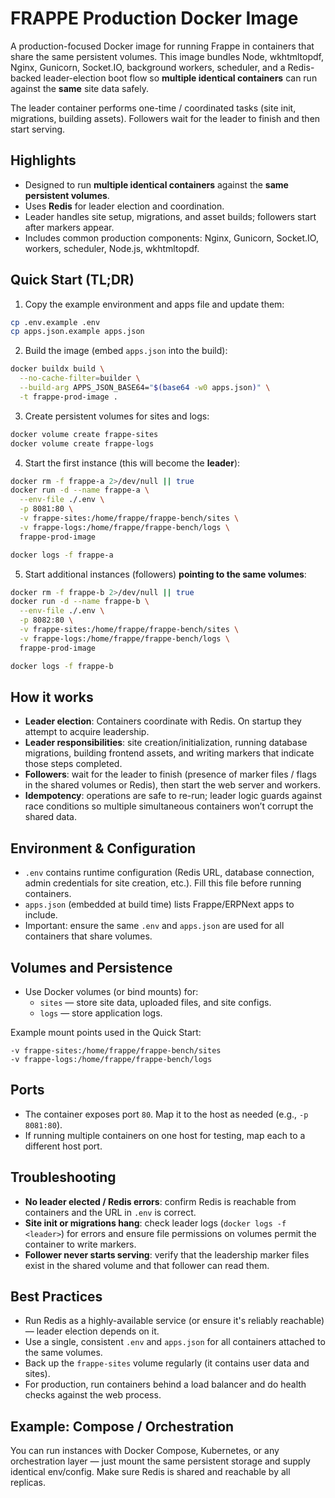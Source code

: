 # FRAPPE Production Docker Image

A production-focused Docker image for running Frappe in containers that share the same persistent volumes. This image bundles Node, wkhtmltopdf, Nginx, Gunicorn, Socket.IO, background workers, scheduler, and a Redis-backed leader-election boot flow so **multiple identical containers** can run against the **same** site data safely.

The leader container performs one-time / coordinated tasks (site init, migrations, building assets). Followers wait for the leader to finish and then start serving.

## Highlights

* Designed to run **multiple identical containers** against the **same persistent volumes**.
* Uses **Redis** for leader election and coordination.
* Leader handles site setup, migrations, and asset builds; followers start after markers appear.
* Includes common production components: Nginx, Gunicorn, Socket.IO, workers, scheduler, Node.js, wkhtmltopdf.

## Quick Start (TL;DR)

1. Copy the example environment and apps file and update them:

```bash
cp .env.example .env
cp apps.json.example apps.json
```

2. Build the image (embed `apps.json` into the build):

```bash
docker buildx build \
  --no-cache-filter=builder \
  --build-arg APPS_JSON_BASE64="$(base64 -w0 apps.json)" \
  -t frappe-prod-image .
```

3. Create persistent volumes for sites and logs:

```bash
docker volume create frappe-sites
docker volume create frappe-logs
```

4. Start the first instance (this will become the **leader**):

```bash
docker rm -f frappe-a 2>/dev/null || true
docker run -d --name frappe-a \
  --env-file ./.env \
  -p 8081:80 \
  -v frappe-sites:/home/frappe/frappe-bench/sites \
  -v frappe-logs:/home/frappe/frappe-bench/logs \
  frappe-prod-image

docker logs -f frappe-a
```

5. Start additional instances (followers) **pointing to the same volumes**:

```bash
docker rm -f frappe-b 2>/dev/null || true
docker run -d --name frappe-b \
  --env-file ./.env \
  -p 8082:80 \
  -v frappe-sites:/home/frappe/frappe-bench/sites \
  -v frappe-logs:/home/frappe/frappe-bench/logs \
  frappe-prod-image

docker logs -f frappe-b
```

## How it works
* **Leader election**: Containers coordinate with Redis. On startup they attempt to acquire leadership.
* **Leader responsibilities**: site creation/initialization, running database migrations, building frontend assets, and writing markers that indicate those steps completed.
* **Followers**: wait for the leader to finish (presence of marker files / flags in the shared volumes or Redis), then start the web server and workers.
* **Idempotency**: operations are safe to re-run; leader logic guards against race conditions so multiple simultaneous containers won’t corrupt the shared data.

## Environment & Configuration
* `.env` contains runtime configuration (Redis URL, database connection, admin credentials for site creation, etc.). Fill this file before running containers.
* `apps.json` (embedded at build time) lists Frappe/ERPNext apps to include.
* Important: ensure the same `.env` and `apps.json` are used for all containers that share volumes.

## Volumes and Persistence
* Use Docker volumes (or bind mounts) for:
  * `sites` — store site data, uploaded files, and site configs.
  * `logs` — store application logs.

Example mount points used in the Quick Start:

```
-v frappe-sites:/home/frappe/frappe-bench/sites
-v frappe-logs:/home/frappe/frappe-bench/logs
```

## Ports
* The container exposes port `80`. Map it to the host as needed (e.g., `-p 8081:80`).
* If running multiple containers on one host for testing, map each to a different host port.

## Troubleshooting
* **No leader elected / Redis errors**: confirm Redis is reachable from containers and the URL in `.env` is correct.
* **Site init or migrations hang**: check leader logs (`docker logs -f <leader>`) for errors and ensure file permissions on volumes permit the container to write markers.
* **Follower never starts serving**: verify that the leadership marker files exist in the shared volume and that follower can read them.

## Best Practices
* Run Redis as a highly-available service (or ensure it's reliably reachable) — leader election depends on it.
* Use a single, consistent `.env` and `apps.json` for all containers attached to the same volumes.
* Back up the `frappe-sites` volume regularly (it contains user data and sites).
* For production, run containers behind a load balancer and do health checks against the web process.

## Example: Compose / Orchestration
You can run instances with Docker Compose, Kubernetes, or any orchestration layer — just mount the same persistent storage and supply identical env/config. Make sure Redis is shared and reachable by all replicas.
